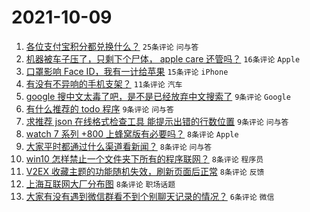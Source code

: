 # 2021-10-09

1. [各位支付宝积分都兑换什么？](https://www.v2ex.com/t/806565) `25条评论` `问与答`
1. [机器被车子压了，只剩下个尸体， apple care 还管吗？](https://www.v2ex.com/t/806574) `16条评论` `Apple`
1. [口罩影响 Face ID，我有一计给苹果](https://www.v2ex.com/t/806566) `15条评论` `iPhone`
1. [有没有不异响的手机支架？](https://www.v2ex.com/t/806576) `11条评论` `汽车`
1. [google 搜中文太毒了吧，是不是已经放弃中文搜索了](https://www.v2ex.com/t/806592) `9条评论` `Google`
1. [有什么推荐的 todo 程序](https://www.v2ex.com/t/806580) `9条评论` `问与答`
1. [求推荐 json 在线格式检查工具 能提示出错的行数位置](https://www.v2ex.com/t/806579) `9条评论` `问与答`
1. [watch 7 系列 +800 上蜂窝版有必要吗？](https://www.v2ex.com/t/806595) `8条评论` `Apple`
1. [大家平时都通过什么渠道看新闻？](https://www.v2ex.com/t/806590) `8条评论` `问与答`
1. [win10 怎样禁止一个文件夹下所有的程序联网？](https://www.v2ex.com/t/806582) `8条评论` `程序员`
1. [V2EX 收藏主题的功能随机失效，刷新页面后正常](https://www.v2ex.com/t/806570) `8条评论` `反馈`
1. [上海互联网大厂分布图](https://www.v2ex.com/t/806564) `8条评论` `职场话题`
1. [大家有没有遇到微信群看不到个别聊天记录的情况？](https://www.v2ex.com/t/806569) `6条评论` `微信`
